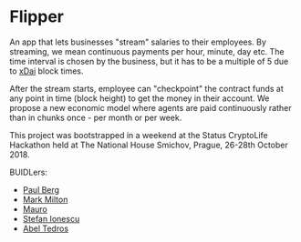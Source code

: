 # Flipper
An app that lets businesses "stream" salaries to their employees. By streaming, we mean continuous payments per hour, minute, day etc. The time interval is chosen by the business, but it has to be a multiple of 5 due to [xDai](https://blockscout.com/poa/dai) block times.

After the stream starts, employee can "checkpoint" the contract funds at any point in time (block height) to get the money in their account. We propose a new economic model where agents are paid continuously rather than in chunks once - per month or per week.

This project was bootstrapped in a weekend at the Status CryptoLife Hackathon held at The National House Smichov, Prague, 26-28th October 2018.

BUIDLers:

- [Paul Berg](https://twitter.com/PaulRBerg)
- [Mark Milton](https://twitter.com/markbmilton)
- [Mauro](https://twitter.com/Mauro)
- [Stefan Ionescu](https://github.com/stefanionescu)
- [Abel Tedros](https://twitter.com/abeltedros_)